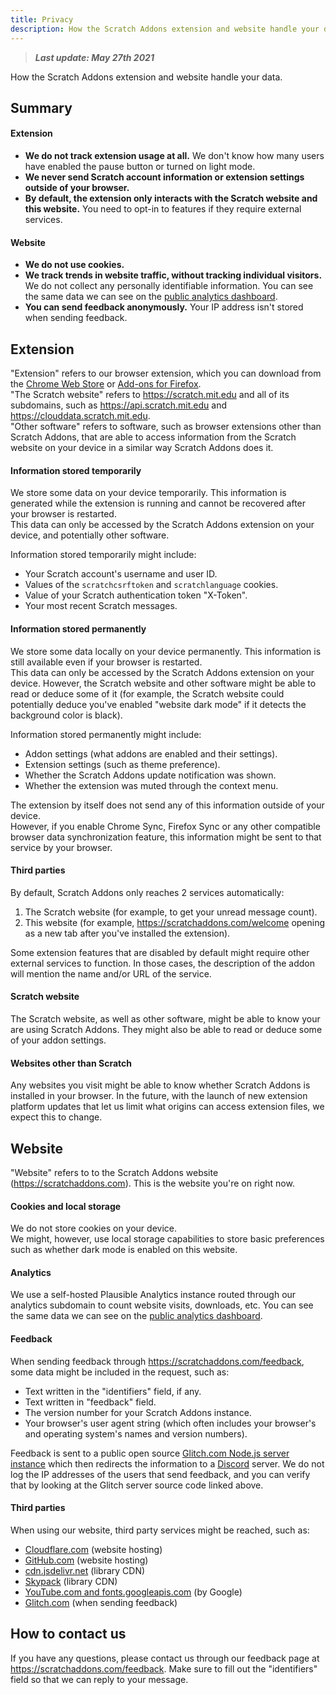 ```yaml
---
title: Privacy
description: How the Scratch Addons extension and website handle your data.
---
```


> _**Last update: May 27th 2021**_

How the Scratch Addons extension and website handle your data.

## Summary
#### Extension
- **We do not track extension usage at all.** We don't know how many users have enabled the pause button or turned on light mode.  
- **We never send Scratch account information or extension settings outside of your browser.**
- **By default, the extension only interacts with the Scratch website and this website.** You need to opt-in to features if they require external services.

#### Website
- **We do not use cookies.**
- **We track trends in website traffic, without tracking individual visitors.** We do not collect any personally identifiable information. You can see the same data we can see on the [public analytics dashboard](https://analytics.scratchaddons.com).  
- **You can send feedback anonymously.** Your IP address isn't stored when sending feedback.

## Extension
"Extension" refers to our browser extension, which you can download from the [Chrome Web Store](https://chrome.google.com/webstore/detail/fbeffbjdlemaoicjdapfpikkikjoneco) or [Add-ons for Firefox](https://addons.mozilla.org/firefox/addon/scratch-messaging-extension/).  
"The Scratch website" refers to <https://scratch.mit.edu> and all of its subdomains, such as <https://api.scratch.mit.edu> and <https://clouddata.scratch.mit.edu>.  
"Other software" refers to software, such as browser extensions other than Scratch Addons, that are able to access information from the Scratch website on your device in a similar way Scratch Addons does it.

#### Information stored temporarily
We store some data on your device temporarily. This information is generated while the extension is running and cannot be recovered after your browser is restarted.  
This data can only be accessed by the Scratch Addons extension on your device, and potentially other software.

Information stored temporarily might include:

- Your Scratch account's username and user ID.
- Values of the `scratchcsrftoken` and `scratchlanguage` cookies.
- Value of your Scratch authentication token "X-Token".
- Your most recent Scratch messages.

#### Information stored permanently
We store some data locally on your device permanently. This information is still available even if your browser is restarted.  
This data can only be accessed by the Scratch Addons extension on your device. However, the Scratch website and other software might be able to read or deduce some of it (for example, the Scratch website could potentially deduce you've enabled "website dark mode" if it detects the background color is black).

Information stored permanently might include:

- Addon settings (what addons are enabled and their settings).
- Extension settings (such as theme preference).
- Whether the Scratch Addons update notification was shown.
- Whether the extension was muted through the context menu.

The extension by itself does not send any of this information outside of your device.  
However, if you enable Chrome Sync, Firefox Sync or any other compatible browser data synchronization feature, this information might be sent to that service by your browser.

#### Third parties
By default, Scratch Addons only reaches 2 services automatically:
1. The Scratch website (for example, to get your unread message count).
2. This website (for example, <https://scratchaddons.com/welcome> opening as a new tab after you've installed the extension).

Some extension features that are disabled by default might require other external services to function. In those cases, the description of the addon will mention the name and/or URL of the service. 

#### Scratch website
The Scratch website, as well as other software, might be able to know your are using Scratch Addons. They might also be able to read or deduce some of your addon settings.

#### Websites other than Scratch
Any websites you visit might be able to know whether Scratch Addons is installed in your browser. In the future, with the launch of new extension platform updates that let us limit what origins can access extension files, we expect this to change.

## Website
"Website" refers to to the Scratch Addons website (<https://scratchaddons.com>). This is the website you're on right now.

#### Cookies and local storage
We do not store cookies on your device.  
We might, however, use local storage capabilities to store basic preferences such as whether dark mode is enabled on this website.

#### Analytics
We use a self-hosted Plausible Analytics instance routed through our analytics subdomain to count website visits, downloads, etc. You can see the same data we can see on the [public analytics dashboard](https://analytics.scratchaddons.com).

#### Feedback
When sending feedback through <https://scratchaddons.com/feedback>, some data might be included in the request, such as:

- Text written in the "identifiers" field, if any.
- Text written in "feedback" field.
- The version number for your Scratch Addons instance.
- Your browser's user agent string (which often includes your browser's and operating system's names and version numbers).

Feedback is sent to a public open source [Glitch.com Node.js server instance](https://glitch.com/edit/#!/scratchaddons-feedback) which then redirects the information to a [Discord](https://discord.com) server. We do not log the IP addresses of the users that send feedback, and you can verify that by looking at the Glitch server source code linked above.

#### Third parties
When using our website, third party services might be reached, such as:
- [Cloudflare.com](https://www.cloudflare.com/privacypolicy/) (website hosting)
- [GitHub.com](https://docs.github.com/en/github/site-policy/github-privacy-statement) (website hosting)
- [cdn.jsdelivr.net](https://www.jsdelivr.com/terms/privacy-policy-jsdelivr-net) (library CDN)
- [Skypack](https://www.skypack.dev/legal/privacy-policy) (library CDN)
- [YouTube.com and fonts.googleapis.com](https://policies.google.com/privacy) (by Google)
- [Glitch.com](https://glitch.com/legal/privacy) (when sending feedback)

## How to contact us

If you have any questions, please contact us through our feedback page at <https://scratchaddons.com/feedback>. Make sure to fill out the "identifiers" field so that we can reply to your message.